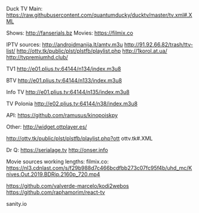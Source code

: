
Duck TV Main:
https://raw.githubusercontent.com/quantumducky/ducktv/master/tv.xml#.XML


Shows:
http://fanserials.bz
Movies:
https://filmix.co


IPTV sources:
http://androidmanija.lt/amtv.m3u
http://91.92.66.82/trash/ttv-list/
http://ottv.tk/public/plst/plstfb/playlist.php
http://1korol.at.ua/
http://tvpremiumhd.club/


TV1
http://e01.plius.tv:64144/n134/index.m3u8

BTV
http://e01.plius.tv:64144/n133/index.m3u8

Info TV
http://e01.plius.tv:64144/n135/index.m3u8

TV Polonia
http://e02.plius.tv:64144/n38/index.m3u8


API:
https://github.com/ramusus/kinopoiskpy


Other:
http://widget.ottplayer.es/

http://ottv.tk/public/plst/plstfb/playlist.php?ott
ottv.tk#.XML


Dr Q:
https://serialage.tv
http://onser.info



Movie sources working lengths:
filmix.co:
https://nl3.cdnlast.com/s/f29b988d7c466bcdfbb273c07fc95f4b/uhd_mc/Knives.Out.2019.BDRip.2160p_720.mp4


https://github.com/valverde-marcelo/kodi2webos
https://github.com/raphamorim/react-tv

sanity.io

